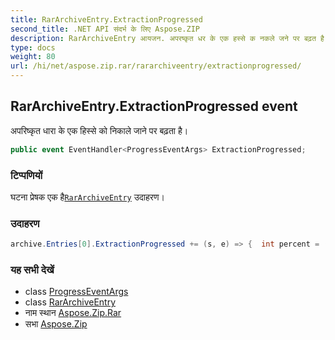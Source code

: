 ```yaml
---
title: RarArchiveEntry.ExtractionProgressed
second_title: .NET API संदर्भ के लिए Aspose.ZIP
description: RarArchiveEntry आयजन. अपरष्कृत धर के एक हस्से क नकले जने पर बढ़त है
type: docs
weight: 80
url: /hi/net/aspose.zip.rar/rararchiveentry/extractionprogressed/
---
```

## RarArchiveEntry.ExtractionProgressed event

अपरिष्कृत धारा के एक हिस्से को निकाले जाने पर बढ़ता है।

```csharp
public event EventHandler<ProgressEventArgs> ExtractionProgressed;
```

### टिप्पणियों

घटना प्रेषक एक है[`RarArchiveEntry`](../) उदाहरण।

### उदाहरण

```csharp
archive.Entries[0].ExtractionProgressed += (s, e) => {  int percent = (int)((100 * e.ProceededBytes) / ((RarArchiveEntry)s).UncompressedSize); };
```

### यह सभी देखें

* class [ProgressEventArgs](../../../aspose.zip/progresseventargs/)
* class [RarArchiveEntry](../)
* नाम स्थान [Aspose.Zip.Rar](../../rararchiveentry/)
* सभा [Aspose.Zip](../../../)


